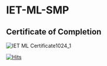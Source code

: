 # IET-ML-SMP

## Certificate of Completion

![IET ML Certificate1024_1](https://user-images.githubusercontent.com/62803746/127733041-9c5069bf-34a7-42db-8184-5637e19ebc8b.jpg)

[![Hits](https://hits.seeyoufarm.com/api/count/incr/badge.svg?url=https%3A%2F%2Fgithub.com%2Fsamyaksand%2FIET-ML-SMP-21&count_bg=%2379C83D&title_bg=%23000000&icon=realm.svg&icon_color=%232BB2FF&title=hits&edge_flat=true)](https://hits.seeyoufarm.com)
